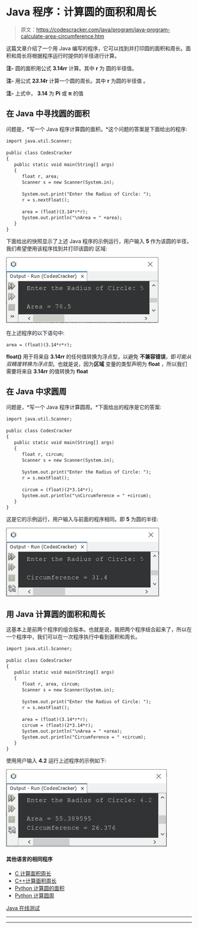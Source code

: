 # Java 程序：计算圆的面积和周长

> 原文：<https://codescracker.com/java/program/java-program-calculate-area-circumference.htm>

这篇文章介绍了一个用 Java 编写的程序，它可以找到并打印圆的面积和周长。面积和周长将根据程序运行时提供的半径进行计算。

**注-** 圆的面积用公式 **3.14*r*r** 计算。其中 **r** 为 圆的半径值。

**注-** 用公式 **2*3.14*r** 计算一个圆的周长。其中 **r** 为圆的半径值 。

**注-** 上式中， **3.14** 为 **Pi** 或 **π** 的值

## 在 Java 中寻找圆的面积

问题是，*写一个 Java 程序计算圆的面积。*这个问题的答案是下面给出的程序:

```
import java.util.Scanner;

public class CodesCracker
{
   public static void main(String[] args)
   {
      float r, area;
      Scanner s = new Scanner(System.in);

      System.out.print("Enter the Radius of Circle: ");
      r = s.nextFloat();

      area = (float)(3.14*r*r);
      System.out.println("\nArea = " +area);
   }
}
```

下面给出的快照显示了上述 Java 程序的示例运行，用户输入 **5** 作为该圆的半径，我们希望使用该程序找到并打印该圆的 区域:

![Java find area of circle](img/c48a2592957ae91da3690aaa614c7448.png)

在上述程序的以下语句中:

```
area = (float)(3.14*r*r);
```

**float()** 用于将来自 **3.14*r*r** 的任何值转换为浮点型，以避免 **不兼容错误**，即*可能从双精度转换为浮点型*。也就是说，因为**区域** 变量的类型声明为 **float** ，所以我们需要将来自 **3.14*r*r** 的值转换为 **float**

## 在 Java 中求圆周

问题是，*写一个 Java 程序计算圆周。*下面给出的程序是它的答案:

```
import java.util.Scanner;

public class CodesCracker
{
   public static void main(String[] args)
   {
      float r, circum;
      Scanner s = new Scanner(System.in);

      System.out.print("Enter the Radius of Circle: ");
      r = s.nextFloat();

      circum = (float)(2*3.14*r);
      System.out.println("\nCircumference = " +circum);
   }
}
```

这是它的示例运行，用户输入与前面的程序相同。即 **5** 为圆的半径:

![java find circumference of circle](img/fccb33ff7cd7060948a8ad2afded26be.png)

## 用 Java 计算圆的面积和周长

这基本上是前两个程序的组合版本。也就是说，我把两个程序结合起来了，所以在一个程序中，我们可以在一次程序执行中看到面积和周长。

```
import java.util.Scanner;

public class CodesCracker
{
   public static void main(String[] args)
   {
      float r, area, circum;
      Scanner s = new Scanner(System.in);

      System.out.print("Enter the Radius of Circle: ");
      r = s.nextFloat();

      area = (float)(3.14*r*r);
      circum = (float)(2*3.14*r);
      System.out.println("\nArea = " +area);
      System.out.println("Circumference = " +circum);
   }
}
```

使用用户输入 **4.2** 运行上述程序的示例如下:

![java calculate area circumference of circle](img/247dde088469c8a4015c0c102f71d5b0.png)

#### 其他语言的相同程序

*   [C 计算面积周长](/c/program/c-program-calculate-area-circumference.htm)
*   [C++计算面积周长](/cpp/program/cpp-program-calculate-area-circumference.htm)
*   [Python 计算圆的面积](/python/program/python-program-calculate-area-of-circle.htm)
*   [Python 计算圆周](/python/program/python-program-calculate-circumference-of-circle.htm)

[Java 在线测试](/exam/showtest.php?subid=1)

* * *

* * *